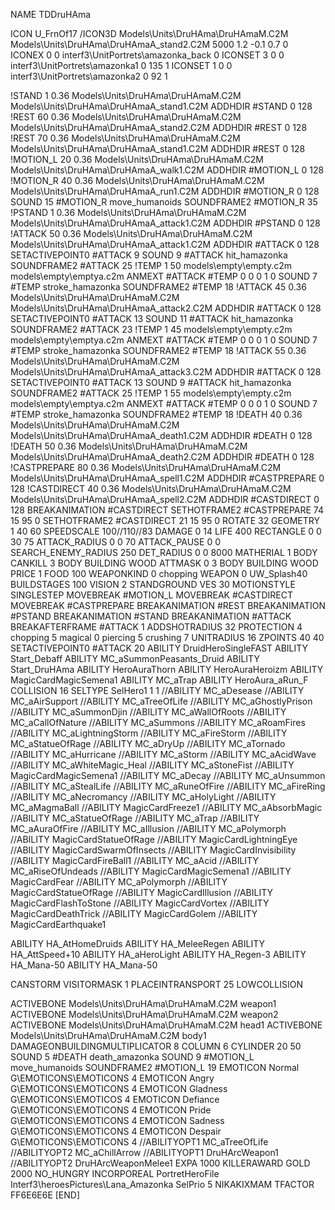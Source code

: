 NAME TDDruHAma

ICON U_FrnOf17
/ICON3D Models\Units\DruHAma\DruHAmaM.C2M Models\Units\DruHAma\DruHAmaA_stand2.C2M 5000 1.2 -0.1 0.7 0  
ICONEX 0 0 interf3\UnitPortrets\amazonka_back 0
ICONSET 3 0 0 interf3\UnitPortrets\amazonka1 0 135 1
ICONSET 1 0 0 interf3\UnitPortrets\amazonka2 0 92 1

!STAND          1 0.36 Models\Units\DruHAma\DruHAmaM.C2M Models\Units\DruHAma\DruHAmaA_stand1.C2M
ADDHDIR #STAND 0 128
!REST          60 0.36 Models\Units\DruHAma\DruHAmaM.C2M Models\Units\DruHAma\DruHAmaA_stand2.C2M
ADDHDIR #REST 0 128
!REST          70 0.36 Models\Units\DruHAma\DruHAmaM.C2M Models\Units\DruHAma\DruHAmaA_stand1.C2M
ADDHDIR #REST 0 128
!MOTION_L      20 0.36 Models\Units\DruHAma\DruHAmaM.C2M Models\Units\DruHAma\DruHAmaA_walk1.C2M
ADDHDIR #MOTION_L 0 128
!MOTION_R      40 0.36 Models\Units\DruHAma\DruHAmaM.C2M Models\Units\DruHAma\DruHAmaA_run1.C2M
ADDHDIR #MOTION_R 0 128
SOUND 15 #MOTION_R move_humanoids
SOUNDFRAME2 #MOTION_R 35
!PSTAND        1  0.36 Models\Units\DruHAma\DruHAmaM.C2M Models\Units\DruHAma\DruHAmaA_attack1.C2M
ADDHDIR #PSTAND 0 128 
!ATTACK        50 0.36 Models\Units\DruHAma\DruHAmaM.C2M Models\Units\DruHAma\DruHAmaA_attack1.C2M
ADDHDIR #ATTACK 0 128
SETACTIVEPOINT0 #ATTACK 9
SOUND 9 #ATTACK hit_hamazonka
SOUNDFRAME2 #ATTACK 25
!TEMP  1 50 models\empty\empty.c2m models\empty\emptya.c2m
ANMEXT #ATTACK #TEMP 0 0 0 1 0
SOUND 7 #TEMP stroke_hamazonka
SOUNDFRAME2 #TEMP 18
!ATTACK        45 0.36 Models\Units\DruHAma\DruHAmaM.C2M Models\Units\DruHAma\DruHAmaA_attack2.C2M
ADDHDIR #ATTACK 0 128
SETACTIVEPOINT0 #ATTACK 13
SOUND 11 #ATTACK hit_hamazonka
SOUNDFRAME2 #ATTACK 23
!TEMP  1 45 models\empty\empty.c2m models\empty\emptya.c2m
ANMEXT #ATTACK #TEMP 0 0 0 1 0
SOUND 7 #TEMP stroke_hamazonka
SOUNDFRAME2 #TEMP 18
!ATTACK        55 0.36 Models\Units\DruHAma\DruHAmaM.C2M Models\Units\DruHAma\DruHAmaA_attack3.C2M
ADDHDIR #ATTACK 0 128
SETACTIVEPOINT0 #ATTACK 13
SOUND 9 #ATTACK hit_hamazonka
SOUNDFRAME2 #ATTACK 25
!TEMP  1 55 models\empty\empty.c2m models\empty\emptya.c2m
ANMEXT #ATTACK #TEMP 0 0 0 1 0
SOUND 7 #TEMP stroke_hamazonka
SOUNDFRAME2 #TEMP 18
!DEATH         40 0.36 Models\Units\DruHAma\DruHAmaM.C2M Models\Units\DruHAma\DruHAmaA_death1.C2M
ADDHDIR #DEATH 0 128
!DEATH         50 0.36 Models\Units\DruHAma\DruHAmaM.C2M Models\Units\DruHAma\DruHAmaA_death2.C2M
ADDHDIR #DEATH 0 128
!CASTPREPARE   80  0.36 Models\Units\DruHAma\DruHAmaM.C2M Models\Units\DruHAma\DruHAmaA_spell1.C2M
ADDHDIR #CASTPREPARE 0 128
!CASTDIRECT    40  0.36 Models\Units\DruHAma\DruHAmaM.C2M Models\Units\DruHAma\DruHAmaA_spell2.C2M
ADDHDIR #CASTDIRECT 0 128
BREAKANIMATION #CASTDIRECT
SETHOTFRAME2 #CASTPREPARE 74 15 95 0
SETHOTFRAME2 #CASTDIRECT 21 15 95 0
ROTATE 32
GEOMETRY 1 40 60
SPEEDSCALE 100//110//83
DAMAGE   0 14
LIFE     400
RECTANGLE 0 0 30 75
ATTACK_RADIUS 0 0 70
ATTACK_PAUSE 0 0
SEARCH_ENEMY_RADIUS 250
DET_RADIUS 0 0 8000
MATHERIAL 1 BODY
CANKILL 3 BODY BUILDING WOOD
ATTMASK 0 3 BODY BUILDING WOOD
PRICE 1 FOOD 100
WEAPONKIND 0 chopping
WEAPON 0 UW_Splash40
BUILDSTAGES 100
VISION 2
STANDGROUND
VES 30
MOTIONSTYLE SINGLESTEP
MOVEBREAK #MOTION_L
MOVEBREAK #CASTDIRECT
MOVEBREAK #CASTPREPARE
BREAKANIMATION #REST
BREAKANIMATION #PSTAND
BREAKANIMATION #STAND
BREAKANIMATION #ATTACK
BREAKAFTERFRAME #ATTACK 1
ADDSHOTRADIUS 32
PROTECTION 4 chopping 5 magical 0 piercing 5 crushing 7
UNITRADIUS 16
ZPOINTS 40 40
SETACTIVEPOINT0 #ATTACK 20
ABILITY DruidHeroSingleFAST
ABILITY Start_Debaff
ABILITY MC_aSummonPeasants_Druid
ABILITY Start_DruHAma
ABILITY HeroAuraThorn
ABILITY HeroAuraHeroizm
ABILITY MagicCardMagicSemena1
ABILITY MC_aTrap
ABILITY HeroAura_aRun_F
COLLISION 16
SELTYPE SelHero1 1 1
//ABILITY MC_aDesease
//ABILITY MC_aAirSupport
//ABILITY MC_aTreeOfLife
//ABILITY MC_aGhostlyPrison
//ABILITY MC_aSummonDjin
//ABILITY MC_aWallOfRoots
//ABILITY MC_aCallOfNature
//ABILITY MC_aSummons
//ABILITY MC_aRoamFires
//ABILITY MC_aLightningStorm
//ABILITY MC_aFireStorm
//ABILITY MC_aStatueOfRage
//ABILITY MC_aDryUp
//ABILITY MC_aTornado
//ABILITY MC_aHurricane
//ABILITY MC_aStorm
//ABILITY MC_aAcidWave
//ABILITY MC_aWhiteMagic_Heal
//ABILITY MC_aStoneFist
//ABILITY MagicCardMagicSemena1
//ABILITY MC_aDecay
//ABILITY MC_aUnsummon
//ABILITY MC_aStealLife
//ABILITY MC_aRuneOfFire
//ABILITY MC_aFireRing
//ABILITY MC_aNecromancy
//ABILITY MC_aHolyLight
//ABILITY MC_aMagmaBall
//ABILITY MagicCardFreeze1
//ABILITY MC_aAbsorbMagic
//ABILITY MC_aStatueOfRage
//ABILITY MC_aTrap
//ABILITY MC_aAuraOfFire
//ABILITY MC_aIllusion
//ABILITY MC_aPolymorph
//ABILITY MagicCardStatueOfRage
//ABILITY MagicCardLightningEye
//ABILITY MagicCardSwarmOfInsects
//ABILITY MagicCardInvisibility
//ABILITY MagicCardFireBall1
//ABILITY MC_aAcid
//ABILITY MC_aRiseOfUndeads
//ABILITY MagicCardMagicSemena1
//ABILITY MagicCardFear
//ABILITY MC_aPolymorph
//ABILITY MagicCardStatueOfRage
//ABILITY MagicCardIllusion
//ABILITY MagicCardFlashToStone
//ABILITY MagicCardVortex
//ABILITY MagicCardDeathTrick
//ABILITY MagicCardGolem
//ABILITY MagicCardEarthquake1

ABILITY HA_AtHomeDruids
ABILITY HA_MeleeRegen
ABILITY HA_AttSpeed+10
ABILITY HA_aHeroLight
ABILITY HA_Regen-3
ABILITY HA_Mana-50
ABILITY HA_Mana-50

CANSTORM
VISITORMASK 1
PLACEINTRANSPORT 25
LOWCOLLISION

ACTIVEBONE Models\Units\DruHAma\DruHAmaM.C2M weapon1
ACTIVEBONE Models\Units\DruHAma\DruHAmaM.C2M weapon2
ACTIVEBONE Models\Units\DruHAma\DruHAmaM.C2M head1
ACTIVEBONE Models\Units\DruHAma\DruHAmaM.C2M body1
DAMAGEONBUILDINGMULTIPLICATOR 8
COLUMN 6
CYLINDER 20 50
SOUND 5 #DEATH death_amazonka
SOUND 9 #MOTION_L move_humanoids
SOUNDFRAME2 #MOTION_L 19
EMOTICON Normal G\EMOTICONS\EMOTICONS 4
EMOTICON Angry G\EMOTICONS\EMOTICONS 4
EMOTICON Gladness G\EMOTICONS\EMOTICOS 4
EMOTICON Defiance G\EMOTICONS\EMOTICONS 4
EMOTICON Pride G\EMOTICONS\EMOTICONS 4
EMOTICON Sadness G\EMOTICONS\EMOTICONS 4
EMOTICON Despair G\EMOTICONS\EMOTICONS 4
//ABILITYOPT1 MC_aTreeOfLife
//ABILITYOPT2 MC_aChillArrow
//ABILITYOPT1 DruHArcWeapon1
//ABILITYOPT2 DruHArcWeaponMelee1
EXPA 1000
KILLERAWARD             GOLD 2000
NO_HUNGRY
INCORPOREAL
PortretHeroFile Interf3\heroesPictures\Lana_Amazonka
SelPrio 5
NIKAKIXMAM
TFACTOR FF6E6E6E
[END]
